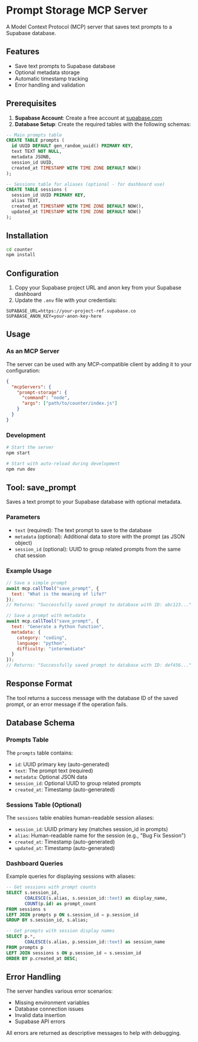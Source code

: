 # Prompt Storage MCP Server

A Model Context Protocol (MCP) server that saves text prompts to a Supabase database.

## Features

- Save text prompts to Supabase database
- Optional metadata storage
- Automatic timestamp tracking
- Error handling and validation

## Prerequisites

1. **Supabase Account**: Create a free account at [supabase.com](https://supabase.com)
2. **Database Setup**: Create the required tables with the following schemas:

```sql
-- Main prompts table
CREATE TABLE prompts (
  id UUID DEFAULT gen_random_uuid() PRIMARY KEY,
  text TEXT NOT NULL,
  metadata JSONB,
  session_id UUID,
  created_at TIMESTAMP WITH TIME ZONE DEFAULT NOW()
);

-- Sessions table for aliases (optional - for dashboard use)
CREATE TABLE sessions (
  session_id UUID PRIMARY KEY,
  alias TEXT,
  created_at TIMESTAMP WITH TIME ZONE DEFAULT NOW(),
  updated_at TIMESTAMP WITH TIME ZONE DEFAULT NOW()
);
```

## Installation

```bash
cd counter
npm install
```

## Configuration

1. Copy your Supabase project URL and anon key from your Supabase dashboard
2. Update the `.env` file with your credentials:

```env
SUPABASE_URL=https://your-project-ref.supabase.co
SUPABASE_ANON_KEY=your-anon-key-here
```

## Usage

### As an MCP Server

The server can be used with any MCP-compatible client by adding it to your configuration:

```json
{
  "mcpServers": {
    "prompt-storage": {
      "command": "node",
      "args": ["path/to/counter/index.js"]
    }
  }
}
```

### Development

```bash
# Start the server
npm start

# Start with auto-reload during development
npm run dev
```

## Tool: save_prompt

Saves a text prompt to your Supabase database with optional metadata.

### Parameters

- `text` (required): The text prompt to save to the database
- `metadata` (optional): Additional data to store with the prompt (as JSON object)
- `session_id` (optional): UUID to group related prompts from the same chat session

### Example Usage

```javascript
// Save a simple prompt
await mcp.callTool("save_prompt", { 
  text: "What is the meaning of life?" 
});
// Returns: "Successfully saved prompt to database with ID: abc123..."

// Save a prompt with metadata
await mcp.callTool("save_prompt", { 
  text: "Generate a Python function", 
  metadata: { 
    category: "coding", 
    language: "python",
    difficulty: "intermediate"
  }
});
// Returns: "Successfully saved prompt to database with ID: def456..."
```

## Response Format

The tool returns a success message with the database ID of the saved prompt, or an error message if the operation fails.

## Database Schema

### Prompts Table
The `prompts` table contains:
- `id`: UUID primary key (auto-generated)
- `text`: The prompt text (required)
- `metadata`: Optional JSON data
- `session_id`: Optional UUID to group related prompts
- `created_at`: Timestamp (auto-generated)

### Sessions Table (Optional)
The `sessions` table enables human-readable session aliases:
- `session_id`: UUID primary key (matches session_id in prompts)
- `alias`: Human-readable name for the session (e.g., "Bug Fix Session")
- `created_at`: Timestamp (auto-generated)
- `updated_at`: Timestamp (auto-generated)

### Dashboard Queries
Example queries for displaying sessions with aliases:

```sql
-- Get sessions with prompt counts
SELECT s.session_id, 
       COALESCE(s.alias, s.session_id::text) as display_name,
       COUNT(p.id) as prompt_count
FROM sessions s 
LEFT JOIN prompts p ON s.session_id = p.session_id 
GROUP BY s.session_id, s.alias;

-- Get prompts with session display names
SELECT p.*, 
       COALESCE(s.alias, p.session_id::text) as session_name
FROM prompts p 
LEFT JOIN sessions s ON p.session_id = s.session_id
ORDER BY p.created_at DESC;
```

## Error Handling

The server handles various error scenarios:
- Missing environment variables
- Database connection issues
- Invalid data insertion
- Supabase API errors

All errors are returned as descriptive messages to help with debugging.